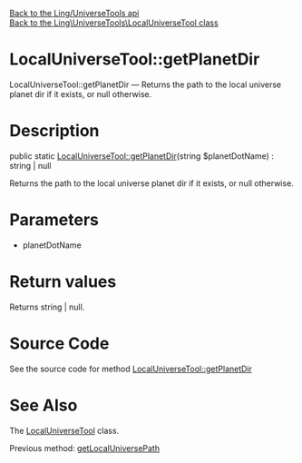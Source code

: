 [Back to the Ling/UniverseTools api](https://github.com/lingtalfi/UniverseTools/blob/master/doc/api/Ling/UniverseTools.md)<br>
[Back to the Ling\UniverseTools\LocalUniverseTool class](https://github.com/lingtalfi/UniverseTools/blob/master/doc/api/Ling/UniverseTools/LocalUniverseTool.md)


LocalUniverseTool::getPlanetDir
================



LocalUniverseTool::getPlanetDir — Returns the path to the local universe planet dir if it exists, or null otherwise.




Description
================


public static [LocalUniverseTool::getPlanetDir](https://github.com/lingtalfi/UniverseTools/blob/master/doc/api/Ling/UniverseTools/LocalUniverseTool/getPlanetDir.md)(string $planetDotName) : string | null




Returns the path to the local universe planet dir if it exists, or null otherwise.




Parameters
================


- planetDotName

    


Return values
================

Returns string | null.








Source Code
===========
See the source code for method [LocalUniverseTool::getPlanetDir](https://github.com/lingtalfi/UniverseTools/blob/master/LocalUniverseTool.php#L35-L44)


See Also
================

The [LocalUniverseTool](https://github.com/lingtalfi/UniverseTools/blob/master/doc/api/Ling/UniverseTools/LocalUniverseTool.md) class.

Previous method: [getLocalUniversePath](https://github.com/lingtalfi/UniverseTools/blob/master/doc/api/Ling/UniverseTools/LocalUniverseTool/getLocalUniversePath.md)<br>

